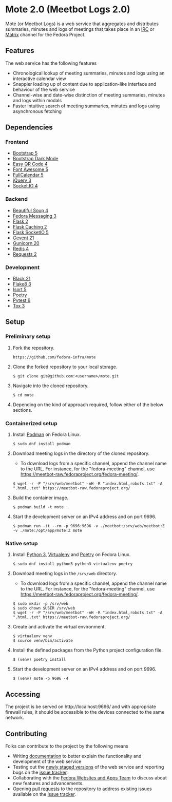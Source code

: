 # Mote 2.0 (Meetbot Logs 2.0)

Mote (or Meetbot Logs) is a web service that aggregates and distributes summaries, minutes and logs of meetings
that takes place in an [IRC](https://en.wikipedia.org/wiki/Internet_Relay_Chat) or 
[Matrix](https://en.wikipedia.org/wiki/Matrix_(protocol)) channel for the Fedora Project.

## Features

The web service has the following features

- Chronological lookup of meeting summaries, minutes and logs using an interactive calendar view
- Snappier loading up of content due to application-like interface and behaviour of the web service
- Channel-wise and date-wise distinction of meeting summaries, minutes and logs within modals
- Faster intuitive search of meeting summaries, minutes and logs using asynchronous fetching

## Dependencies

### Frontend

- [Bootstrap 5](https://getbootstrap.com/docs/5.0/getting-started/introduction/)
- [Bootstrap Dark Mode](https://vinorodrigues.github.io/bootstrap-dark-5/)
- [Easy QR Code 4](https://github.com/ushelp/EasyQRCodeJS)
- [Font Awesome 5](https://fontawesome.com)
- [FullCalendar 5](https://fullcalendar.io/)
- [jQuery 3](https://jquery.com/)
- [Socket.IO 4](https://socket.io/)

### Backend

- [Beautiful Soup 4](https://www.crummy.com/software/BeautifulSoup/bs4/doc/)
- [Fedora Messaging 3](https://fedora-messaging.readthedocs.io/en/stable/)
- [Flask 2](https://flask.palletsprojects.com/)
- [Flask Caching 2](https://flask-caching.readthedocs.io/en/latest/)
- [Flask SocketIO 5](https://flask-socketio.readthedocs.io/en/latest/)
- [Gevent 21](http://www.gevent.org/)
- [Gunicorn 20](https://gunicorn.org/)
- [Redis 4](https://github.com/redis/redis-py)
- [Requests 2](https://requests.readthedocs.io/en/latest/)

### Development

- [Black 21](https://black.readthedocs.io/en/stable/)
- [Flake8 3](https://flake8.pycqa.org/en/latest/)
- [Isort 5](https://pycqa.github.io/isort/)
- [Poetry](https://python-poetry.org/)
- [Pytest 6](https://docs.pytest.org/en/7.1.x/)
- [Tox 3](https://tox.wiki/en/latest/index.html)

## Setup

### Preliminary setup

1. Fork the repository.
   ```
   https://github.com/fedora-infra/mote
   ```
2. Clone the forked repository to your local storage.
   ```
   $ git clone git@github.com:<username>/mote.git
   ```
3. Navigate into the cloned repository.
   ```
   $ cd mote
   ```
4. Depending on the kind of approach required, follow either of the below sections.

### Containerized setup

1. Install [Podman](https://podman.io/getting-started/installation) on Fedora Linux.
   ```
   $ sudo dnf install podman
   ```
2. Download meeting logs in the directory of the cloned repository.

   - To download logs from a specific channel, append the channel name to the URL. For instance, for the "fedora-meeting" channel, use https://meetbot-raw.fedoraproject.org/fedora-meeting/.
   ```
   $ wget -r -P "/srv/web/meetbot" -nH -R "index.html,robots.txt" -A ".html,.txt" https://meetbot-raw.fedoraproject.org/
   ```
3. Build the container image.
   ```
   $ podman build -t mote .
   ```
4. Start the development server on an IPv4 address and on port 9696.
   ```
   $ podman run -it --rm -p 9696:9696 -v ./meetbot:/srv/web/meetbot:Z -v ./mote:/opt/app/mote:Z mote
   ```

### Native setup

1. Install [Python 3](https://www.python.org/), [Virtualenv](https://virtualenv.pypa.io/en/latest/) and [Poetry](https://python-poetry.org/) on Fedora Linux.
   ```
   $ sudo dnf install python3 python3-virtualenv poetry
   ```
2. Download meeting logs in the `/srv/web` directory.

   - To download logs from a specific channel, append the channel name to the URL. For instance, for the "fedora-meeting" channel, use https://meetbot-raw.fedoraproject.org/fedora-meeting/.
   ```
   $ sudo mkdir -p /srv/web
   $ sudo chown $USER /srv/web
   $ wget -r -P "/srv/web/meetbot" -nH -R "index.html,robots.txt" -A ".html,.txt" https://meetbot-raw.fedoraproject.org/
   ```
3. Create and activate the virtual environment.
   ```
   $ virtualenv venv
   $ source venv/bin/activate
   ```
4. Install the defined packages from the Python project configuration file.
   ```
   $ (venv) poetry install
   ```
5. Start the development server on an IPv4 address and on port 9696.
   ```
   $ (venv) mote -p 9696 -4
   ```

## Accessing

The project is be served on http://localhost:9696/ and with appropriate firewall rules, it should be accessible to the devices connected to the same network.

## Contributing

Folks can contribute to the project by the following means

- Writing [documentation](https://github.com/fedora-infra/mote/blob/main/README.md) to better explain the functionality and development of the web service
- Testing out the [newly staged versions](https://meetbot.stg.fedoraproject.org/) of the web service and reporting bugs on the [issue tracker](https://github.com/fedora-infra/mote/issues).
- Collaborating with the [Fedora Websites and Apps Team](https://docs.fedoraproject.org/en-US/websites/) to discuss about new features and advancements.
- Opening [pull requests](https://github.com/fedora-infra/mote/pulls) to the repository to address existing issues available on the [issue tracker](https://github.com/fedora-infra/mote/issues).
